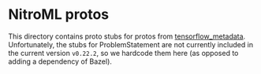 # NitroML protos

This directory contains proto stubs for protos from [tensorflow_metadata](https://github.com/tensorflow/metadata). Unfortunately, the stubs for ProblemStatement are not currently included in the current version `v0.22.2`, so we hardcode them here (as opposed to adding a dependency of Bazel).
